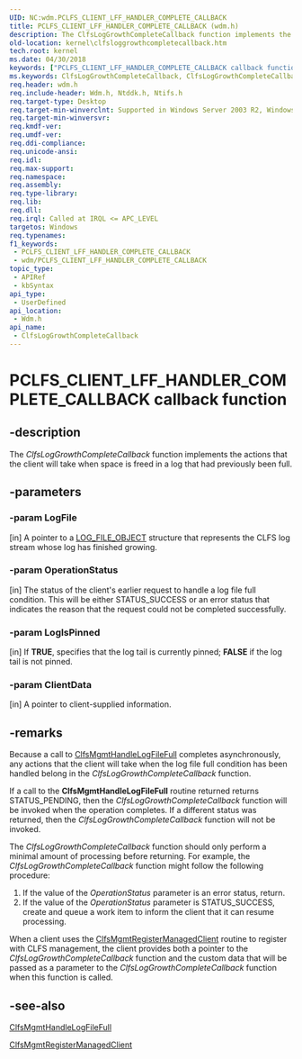 ```yaml
---
UID: NC:wdm.PCLFS_CLIENT_LFF_HANDLER_COMPLETE_CALLBACK
title: PCLFS_CLIENT_LFF_HANDLER_COMPLETE_CALLBACK (wdm.h)
description: The ClfsLogGrowthCompleteCallback function implements the actions that the client will take when space is freed in a log that had previously been full.
old-location: kernel\clfsloggrowthcompletecallback.htm
tech.root: kernel
ms.date: 04/30/2018
keywords: ["PCLFS_CLIENT_LFF_HANDLER_COMPLETE_CALLBACK callback function"]
ms.keywords: ClfsLogGrowthCompleteCallback, ClfsLogGrowthCompleteCallback callback function [Kernel-Mode Driver Architecture], Clfs_management_656d5a55-7a42-48c3-a788-d1eec6b5e11e.xml, PCLFS_CLIENT_LFF_HANDLER_COMPLETE_CALLBACK, PCLFS_CLIENT_LFF_HANDLER_COMPLETE_CALLBACK callback, kernel.clfsloggrowthcompletecallback, wdm/ClfsLogGrowthCompleteCallback
req.header: wdm.h
req.include-header: Wdm.h, Ntddk.h, Ntifs.h
req.target-type: Desktop
req.target-min-winverclnt: Supported in Windows Server 2003 R2, Windows Vista, and later versions of Windows.
req.target-min-winversvr: 
req.kmdf-ver: 
req.umdf-ver: 
req.ddi-compliance: 
req.unicode-ansi: 
req.idl: 
req.max-support: 
req.namespace: 
req.assembly: 
req.type-library: 
req.lib: 
req.dll: 
req.irql: Called at IRQL <= APC_LEVEL
targetos: Windows
req.typenames: 
f1_keywords:
 - PCLFS_CLIENT_LFF_HANDLER_COMPLETE_CALLBACK
 - wdm/PCLFS_CLIENT_LFF_HANDLER_COMPLETE_CALLBACK
topic_type:
 - APIRef
 - kbSyntax
api_type:
 - UserDefined
api_location:
 - Wdm.h
api_name:
 - ClfsLogGrowthCompleteCallback
---
```


# PCLFS_CLIENT_LFF_HANDLER_COMPLETE_CALLBACK callback function


## -description

The <i>ClfsLogGrowthCompleteCallback</i> function implements the actions that the client will take when space is freed in a log that had previously been full.

## -parameters

### -param LogFile 

[in]
A pointer to a <a href="/windows-hardware/drivers/ddi/wdm/ns-wdm-_file_object">LOG_FILE_OBJECT</a> structure that represents the CLFS log stream whose log has finished growing.

### -param OperationStatus 

[in]
The status of the client's earlier request to handle a log file full condition. This will be either STATUS_SUCCESS or an error status that indicates the reason that the request could not be completed successfully.

### -param LogIsPinned 

[in]
If <b>TRUE</b>, specifies that the log tail is currently pinned;  <b>FALSE</b> if the log tail is not pinned.

### -param ClientData 

[in]
A pointer to client-supplied information.

## -remarks

Because a call to <a href="/windows-hardware/drivers/ddi/wdm/nf-wdm-clfsmgmthandlelogfilefull">ClfsMgmtHandleLogFileFull</a> completes asynchronously, any actions that the client will take when the log file full condition has been handled belong in the <i>ClfsLogGrowthCompleteCallback</i> function.

If a call to the <b>ClfsMgmtHandleLogFileFull</b> routine returned returns STATUS_PENDING, then the <i>ClfsLogGrowthCompleteCallback</i> function will be invoked when the operation completes. If a different status was returned, then the <i>ClfsLogGrowthCompleteCallback</i> function will not be invoked.

The <i>ClfsLogGrowthCompleteCallback</i> function should only perform a minimal amount of processing before returning. For example, the <i>ClfsLogGrowthCompleteCallback</i> function might follow the following procedure:

<ol>
<li>
If the value of the <i>OperationStatus</i> parameter is an error status, return.

</li>
<li>
If the value of the <i>OperationStatus</i> parameter is STATUS_SUCCESS, create and queue a work item to inform the client that it can resume processing.

</li>
</ol>
When a client uses the <a href="/windows-hardware/drivers/ddi/wdm/nf-wdm-clfsmgmtregistermanagedclient">ClfsMgmtRegisterManagedClient</a> routine to register with CLFS management, the client provides both a pointer to the <i>ClfsLogGrowthCompleteCallback</i> function and the custom data that will be passed as a parameter to the <i>ClfsLogGrowthCompleteCallback</i> function when this function is called.

## -see-also

<a href="/windows-hardware/drivers/ddi/wdm/nf-wdm-clfsmgmthandlelogfilefull">ClfsMgmtHandleLogFileFull</a>



<a href="/windows-hardware/drivers/ddi/wdm/nf-wdm-clfsmgmtregistermanagedclient">ClfsMgmtRegisterManagedClient</a>
